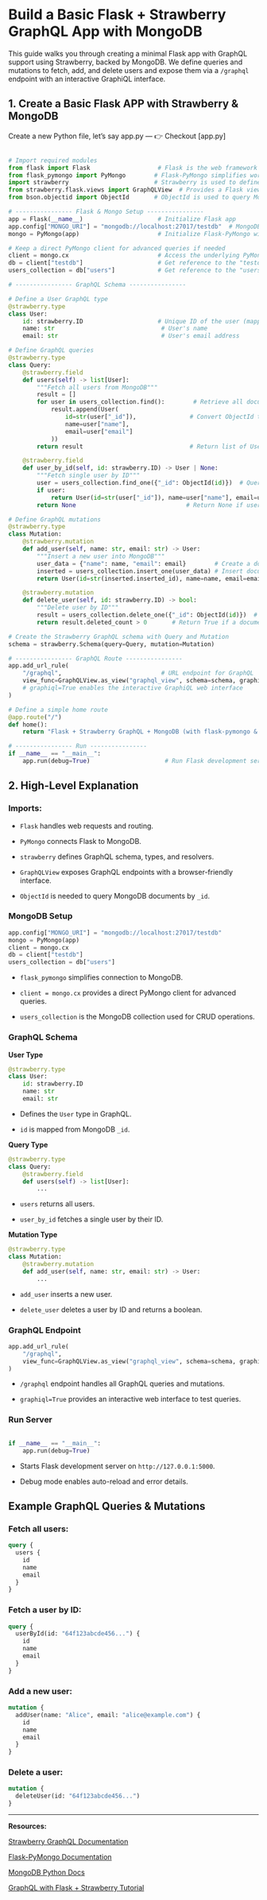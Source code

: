 # Build a Basic Flask + Strawberry GraphQL App with MongoDB

This guide walks you through creating a minimal Flask app with GraphQL support using Strawberry, backed by MongoDB.
We define queries and mutations to fetch, add, and delete users and expose them via a `/graphql` endpoint with an interactive GraphiQL interface.

## 1. Create a Basic Flask APP with Strawberry & MongoDB

Create a new Python file, let’s say app.py — 👉 Checkout [app.py]

```python

# Import required modules
from flask import Flask                   # Flask is the web framework for handling HTTP requests
from flask_pymongo import PyMongo        # Flask-PyMongo simplifies working with MongoDB in Flask
import strawberry                        # Strawberry is used to define GraphQL schema and types
from strawberry.flask.views import GraphQLView  # Provides a Flask view for GraphQL endpoints
from bson.objectid import ObjectId       # ObjectId is used to query MongoDB documents by their _id

# ---------------- Flask & Mongo Setup ----------------
app = Flask(__name__)                     # Initialize Flask app
app.config["MONGO_URI"] = "mongodb://localhost:27017/testdb"  # MongoDB connection string
mongo = PyMongo(app)                      # Initialize Flask-PyMongo with the Flask app

# Keep a direct PyMongo client for advanced queries if needed
client = mongo.cx                         # Access the underlying PyMongo client
db = client["testdb"]                     # Get reference to the "testdb" database
users_collection = db["users"]            # Get reference to the "users" collection

# ---------------- GraphQL Schema ----------------

# Define a User GraphQL type
@strawberry.type
class User:
    id: strawberry.ID                     # Unique ID of the user (mapped from MongoDB _id)
    name: str                              # User's name
    email: str                             # User's email address

# Define GraphQL queries
@strawberry.type
class Query:
    @strawberry.field
    def users(self) -> list[User]:
        """Fetch all users from MongoDB"""
        result = []
        for user in users_collection.find():        # Retrieve all documents from "users" collection
            result.append(User(
                id=str(user["_id"]),               # Convert ObjectId to string for GraphQL
                name=user["name"],
                email=user["email"]
            ))
        return result                              # Return list of User objects

    @strawberry.field
    def user_by_id(self, id: strawberry.ID) -> User | None:
        """Fetch single user by ID"""
        user = users_collection.find_one({"_id": ObjectId(id)})  # Query MongoDB by ObjectId
        if user:
            return User(id=str(user["_id"]), name=user["name"], email=user["email"])
        return None                               # Return None if user not found

# Define GraphQL mutations
@strawberry.type
class Mutation:
    @strawberry.mutation
    def add_user(self, name: str, email: str) -> User:
        """Insert a new user into MongoDB"""
        user_data = {"name": name, "email": email}        # Create a document dictionary
        inserted = users_collection.insert_one(user_data) # Insert document into MongoDB
        return User(id=str(inserted.inserted_id), name=name, email=email)  # Return the inserted user

    @strawberry.mutation
    def delete_user(self, id: strawberry.ID) -> bool:
        """Delete user by ID"""
        result = users_collection.delete_one({"_id": ObjectId(id)})  # Delete document by _id
        return result.deleted_count > 0       # Return True if a document was deleted, else False

# Create the Strawberry GraphQL schema with Query and Mutation
schema = strawberry.Schema(query=Query, mutation=Mutation)

# ---------------- GraphQL Route ----------------
app.add_url_rule(
    "/graphql",                            # URL endpoint for GraphQL
    view_func=GraphQLView.as_view("graphql_view", schema=schema, graphiql=True)
    # graphiql=True enables the interactive GraphiQL web interface
)

# Define a simple home route
@app.route("/")
def home():
    return "Flask + Strawberry GraphQL + MongoDB (with flask-pymongo & pymongo)"

# ---------------- Run ----------------
if __name__ == "__main__":
    app.run(debug=True)                     # Run Flask development server with debug mode enabled
```

## 2. High-Level Explanation

### Imports:

- `Flask` handles web requests and routing.

- `PyMongo` connects Flask to MongoDB.

- `strawberry` defines GraphQL schema, types, and resolvers.

- `GraphQLView` exposes GraphQL endpoints with a browser-friendly interface.

- `ObjectId` is needed to query MongoDB documents by `_id`.

### MongoDB Setup

```python
app.config["MONGO_URI"] = "mongodb://localhost:27017/testdb"
mongo = PyMongo(app)
client = mongo.cx
db = client["testdb"]
users_collection = db["users"]
```

- `flask_pymongo` simplifies connection to MongoDB.

- `client = mongo.cx` provides a direct PyMongo client for advanced queries.

- `users_collection` is the MongoDB collection used for CRUD operations.

### GraphQL Schema

**User Type**

```python
@strawberry.type
class User:
    id: strawberry.ID
    name: str
    email: str
```

- Defines the `User` type in GraphQL.

- `id` is mapped from MongoDB `_id`.

**Query Type**

```python
@strawberry.type
class Query:
    @strawberry.field
    def users(self) -> list[User]:
        ...

```

- `users` returns all users.

- `user_by_id` fetches a single user by their ID.

**Mutation Type**

```python
@strawberry.type
class Mutation:
    @strawberry.mutation
    def add_user(self, name: str, email: str) -> User:
        ...
```

- `add_user` inserts a new user.

- `delete_user` deletes a user by ID and returns a boolean.

### GraphQL Endpoint

```python
app.add_url_rule(
    "/graphql",
    view_func=GraphQLView.as_view("graphql_view", schema=schema, graphiql=True)
)
```

- `/graphql` endpoint handles all GraphQL queries and mutations.

- `graphiql=True` provides an interactive web interface to test queries.

### Run Server

```python

if __name__ == "__main__":
    app.run(debug=True)

```

- Starts Flask development server on `http://127.0.0.1:5000`.

- Debug mode enables auto-reload and error details.

## Example GraphQL Queries & Mutations

### Fetch all users:

```graphql
query {
  users {
    id
    name
    email
  }
}
```

### Fetch a user by ID:

```graphql
query {
  userById(id: "64f123abcde456...") {
    id
    name
    email
  }
}
```

### Add a new user:

```graphql
mutation {
  addUser(name: "Alice", email: "alice@example.com") {
    id
    name
    email
  }
}
```

### Delete a user:

```graphql
mutation {
  deleteUser(id: "64f123abcde456...")
}
```

---

**Resources:**

[Strawberry GraphQL Documentation](https://strawberry.rocks/docs)

[Flask-PyMongo Documentation](https://flask-pymongo.readthedocs.io/en/latest/)

[MongoDB Python Docs](https://pymongo.readthedocs.io/en/stable/)

[GraphQL with Flask + Strawberry Tutorial](https://strawberry.rocks/docs/integrations/flask)

